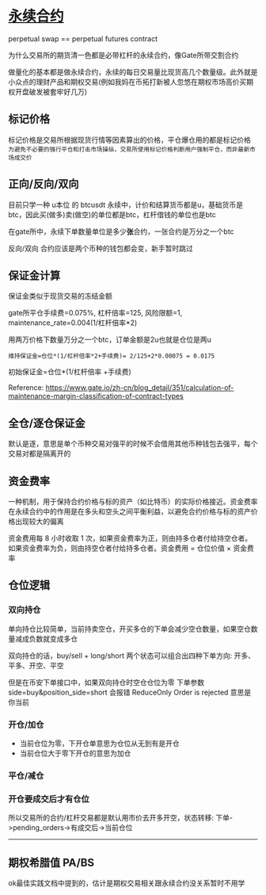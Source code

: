 # [永续合约](/2023/10/perpetual_futures_contract.md)

perpetual swap == perpetual futures contract

为什么交易所的期货清一色都是必带杠杆的永续合约，像Gate所带交割合约

做量化的基本都是做永续合约，永续的每日交易量比现货高几个数量级。此外就是小众点的理财产品和期权交易(例如我妈在币拓打新被人忽悠在期权市场高价买期权开盘破发被套牢好几万)

## 标记价格
标记价格是交易所根据现货行情等因素算出的价格，平仓爆仓用的都是标记价格 `为避免不必要的强行平仓和打击市场操纵，交易所使用标记价格判断用户强制平仓，而非最新市场成交价`

## 正向/反向/双向
目前只学一种 u本位 的 btcusdt 永续中，计价和结算货币都是u，基础货币是btc，因此买(做多)卖(做空)的单位都是btc，杠杆借钱的单位也是btc

在gate所中，永续下单数量单位是多少**张**合约，一张合约是万分之一个btc

反向/双向 合约应该是两个币种的钱包都会变，新手暂时跳过

## 保证金计算
保证金类似于现货交易的冻结金额

gate所平仓手续费=0.075%, 杠杆倍率=125, 风险限额=1, maintenance_rate=0.004(1/杠杆倍率*2)

用两万价格下数量万分之一个btc，订单金额是2u也就是仓位是两u

`维持保证金=仓位*(1/杠杆倍率*2+手续费)= 2/125+2*0.00075 = 0.0175`

初始保证金=仓位*(1/杠杆倍率  +手续费)

Reference: <https://www.gate.io/zh-cn/blog_detail/351/calculation-of-maintenance-margin-classification-of-contract-types>

## 全仓/逐仓保证金
默认是逐，意思是单个币种交易对强平的时候不会借用其他币种钱包去强平，每个交易对都是隔离开的

## 资金费率
一种机制，用于保持合约价格与标的资产（如比特币）的实际价格接近。资金费率在永续合约中的作用是在多头和空头之间平衡利益，以避免合约价格与标的资产价格出现较大的偏离

资金费用每 8 小时收取 1 次，如果资金费率为正，则由持多仓者付给持空仓者。如果资金费率为负，则由持空仓者付给持多仓者。资金费用 = 仓位价值 × 资金费率

## 仓位逻辑

### 双向持仓
单向持仓比较简单，当前持卖空仓，开买多仓的下单会减少空仓数量，如果空仓数量减成负数就变成多仓

双向持仓的话，buy/sell + long/short 两个状态可以组合出四种下单方向: 开多、平多、开空、平空

但是在币安下单接口中，如果双向持仓时空仓仓位为零 下单参数 side=buy&position_side=short 会报错 ReduceOnly Order is rejected 意思是你当前

### 开仓/加仓
- 当前仓位为零，下开仓单意思为仓位从无到有是开仓
- 当前仓位大于零下开仓的意思为加仓

### 平仓/减仓

### 开仓要成交后才有仓位
所以交易所的合约/杠杆交易都是默认用市价去开多开空，状态转移: 下单->pending_orders->有成交后->当前仓位

---

## 期权希腊值 PA/BS
ok最佳实践文档中提到的，估计是期权交易相关跟永续合约没关系暂时不用学
